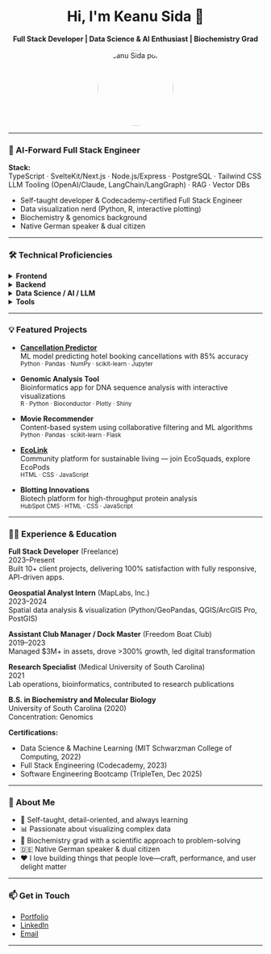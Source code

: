 <!-- Keanu Sida | @keanu-sida -->

<h1 align="center">Hi, I'm Keanu Sida 👋</h1>
<p align="center">
  <b>Full Stack Developer | Data Science & AI Enthusiast | Biochemistry Grad</b>
</p>
<p align="center">
  <img src="https://keanucodes.netlify.app/portrait.jpg" alt="Keanu Sida portrait" width="150" style="border-radius:50%;" />
</p>

---

### 🚀 AI‑Forward Full Stack Engineer

**Stack:**  
TypeScript · SvelteKit/Next.js · Node.js/Express · PostgreSQL · Tailwind CSS  
LLM Tooling (OpenAI/Claude, LangChain/LangGraph) · RAG · Vector DBs

- Self-taught developer & Codecademy-certified Full Stack Engineer
- Data visualization nerd (Python, R, interactive plotting)
- Biochemistry & genomics background
- Native German speaker & dual citizen

---

### 🛠️ Technical Proficiencies

<details>
<summary><strong>Frontend</strong></summary>

React.js · Next.js · SvelteKit · JavaScript · TypeScript · HTML5 · CSS3 · TailwindCSS

</details>

<details>
<summary><strong>Backend</strong></summary>

Node.js · Express.js · Python · PostgreSQL · MongoDB · REST APIs

</details>

<details>
<summary><strong>Data Science / AI / LLM</strong></summary>

Pandas · NumPy · scikit-learn · R · Jupyter · Matplotlib · Plotly  
OpenAI API · Claude API · Ollama · LangChain · LangGraph · RAG · Vector DBs  
AI Agents · Vapi · LangFlow · n8n · LiveKit · CrewAI

</details>

<details>
<summary><strong>Tools</strong></summary>

Git · GitHub · VS Code · Docker · Postman · Figma · Cursor
</details>

---

### 💡 Featured Projects

- **[Cancellation Predictor](https://github.com/keanu-sida/se_project_spots)**  
  ML model predicting hotel booking cancellations with 85% accuracy  
  <sub>Python · Pandas · NumPy · scikit-learn · Jupyter</sub>

- **Genomic Analysis Tool**  
  Bioinformatics app for DNA sequence analysis with interactive visualizations  
  <sub>R · Python · Bioconductor · Plotly · Shiny</sub>

- **Movie Recommender**  
  Content-based system using collaborative filtering and ML algorithms  
  <sub>Python · Pandas · scikit-learn · Flask</sub>

- **[EcoLink](https://github.com/keanu-sida/ecolink)**  
  Community platform for sustainable living — join EcoSquads, explore EcoPods  
  <sub>HTML · CSS · JavaScript</sub>

- **Blotting Innovations**  
  Biotech platform for high-throughput protein analysis  
  <sub>HubSpot CMS · HTML · CSS · JavaScript</sub>

---

### 🧑‍💻 Experience & Education

**Full Stack Developer** (Freelance)  
2023–Present  
Built 10+ client projects, delivering 100% satisfaction with fully responsive, API-driven apps.

**Geospatial Analyst Intern** (MapLabs, Inc.)  
2023–2024  
Spatial data analysis & visualization (Python/GeoPandas, QGIS/ArcGIS Pro, PostGIS)

**Assistant Club Manager / Dock Master** (Freedom Boat Club)  
2019–2023  
Managed $3M+ in assets, drove >300% growth, led digital transformation

**Research Specialist** (Medical University of South Carolina)  
2021  
Lab operations, bioinformatics, contributed to research publications

**B.S. in Biochemistry and Molecular Biology**  
University of South Carolina (2020)  
Concentration: Genomics

**Certifications:**  
- Data Science & Machine Learning (MIT Schwarzman College of Computing, 2022)
- Full Stack Engineering (Codecademy, 2023)
- Software Engineering Bootcamp (TripleTen, Dec 2025)

---

### 💬 About Me

- 💪 Self-taught, detail-oriented, and always learning
- 📊 Passionate about visualizing complex data
- 🧬 Biochemistry grad with a scientific approach to problem-solving
- 🇩🇪 Native German speaker & dual citizen
- ❤️ I love building things that people love—craft, performance, and user delight matter

---

### 📫 Get in Touch

- [Portfolio](https://keanucodes.netlify.app/)
- [LinkedIn](linkedin.com/in/keanu-sida)
- [Email](mailto:keanu.sida@gmail.com)

---

